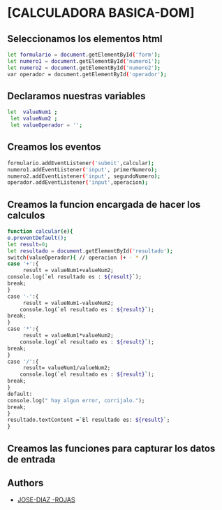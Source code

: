 # [CALCULADORA BASICA-DOM]
## Seleccionamos los elementos html
```bash
let formulario = document.getElementById('form');
let numero1 = document.getElementById('numero1');
let numero2 = document.getElementById('numero2');
var operador = document.getElementById('operador');

```
## Declaramos nuestras variables
```bash
let  valueNum1 ;
 let valueNum2 ;
 let valueOperador = '';
```
## Creamos los eventos 
```bash
formulario.addEventListener('submit',calcular);
numero1.addEventListener('input', primerNumero);
numero2.addEventListener('input', segundoNumero);
operador.addEventListener('input',operacion);
```
## Creamos la funcion encargada de hacer los calculos
```bash
function calcular(e){
e.preventDefault();
let result=0;
let resultado = document.getElementById('resultado');
switch(valueOperador){ // operacion (+ - * /)
case '+':{
     result = valueNum1+valueNum2;
console.log(`el resultado es : ${result}`);
break;
}
case '-':{
     result = valueNum1-valueNum2;
    console.log(`el resultado es : ${result}`);
break;
}
case '*':{
     result = valueNum1*valueNum2;
    console.log(`el resultado es : ${result}`);
break;
}
case '/':{
     result= valueNum1/valueNum2;
    console.log(`el resultado es : ${result}`);
break;
}
default: 
console.log(" hay algun error, corrijalo.");
break;
}
resultado.textContent =`El resultado es: ${result}`;
}
```
## Creamos las funciones  para capturar los datos de entrada

## Authors

- [JOSE-DIAZ -ROJAS](https://github.com/)